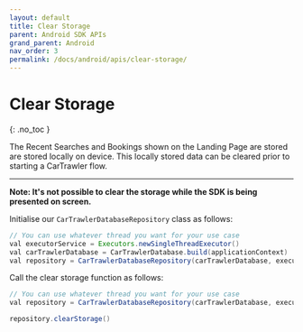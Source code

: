 ```yaml
---
layout: default
title: Clear Storage
parent: Android SDK APIs
grand_parent: Android
nav_order: 3
permalink: /docs/android/apis/clear-storage/
---
```


# Clear Storage

{: .no_toc }

The Recent Searches and Bookings shown on the Landing Page are stored are stored locally on device. This locally stored data can be cleared prior to starting a CarTrawler flow. 

---

<b>Note: It's not possible to clear the storage while the SDK is being presented on screen.</b>

Initialise our ``CarTrawlerDatabaseRepository`` class as follows:

```java
// You can use whatever thread you want for your use case
val executorService = Executors.newSingleThreadExecutor() 
val carTrawlerDatabase = CarTrawlerDatabase.build(applicationContext)
val repository = CarTrawlerDatabaseRepository(carTrawlerDatabase, executorService)
````

Call the clear storage function as follows:
```java
// You can use whatever thread you want for your use case
val repository = CarTrawlerDatabaseRepository(carTrawlerDatabase, executorService)

repository.clearStorage()
````
